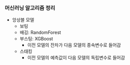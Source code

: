 ### 머신러닝 알고리즘 정리

- 앙상블 모델
	- 보팅
	- 배깅: RandomForest
	- 부스팅: XGBoost
		- 이전 모델의 잔차가 다음 모델의 종속변수로 들어감
	- 스태킹
		- 이전 모델의 예측값이 다음 모델의 독립변수로 들어감